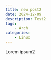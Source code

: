 ```yaml
---
title: new post2
date: 2024-12-09
description: Test2
tags:
    - Arch
categories:
    - Linux
---
```


Lorem ipsum2
